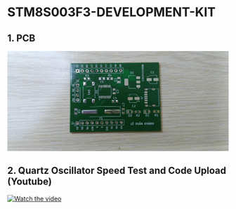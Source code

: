 # STM8S003F3-DEVELOPMENT-KIT

## 1. PCB
![Result Screenshot](image/done.jpg)

## 2. Quartz Oscillator Speed Test and Code Upload (Youtube)
[![Watch the video](https://img.youtube.com/vi/pY3Oz2A5OzA/0.jpg)](https://www.youtube.com/watch?v=pY3Oz2A5OzA)
